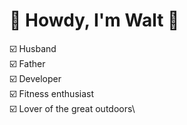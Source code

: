 # 🌵 Howdy, I'm Walt 🌵

☑️ Husband\
☑️ Father\
☑️ Developer\
☑️ Fitness enthusiast\
☑️ Lover of the great outdoors\
